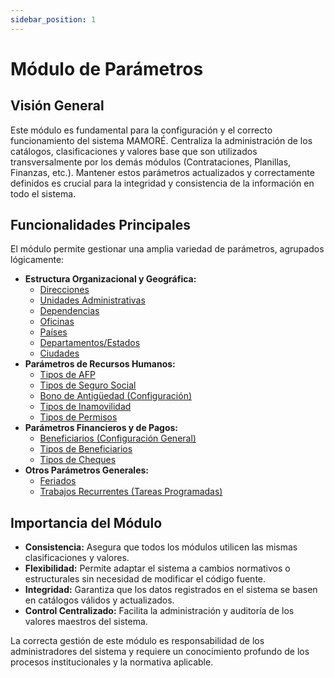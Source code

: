 ```yaml
---
sidebar_position: 1
---
```


# Módulo de Parámetros

## Visión General

Este módulo es fundamental para la configuración y el correcto funcionamiento del sistema MAMORÉ. Centraliza la administración de los catálogos, clasificaciones y valores base que son utilizados transversalmente por los demás módulos (Contrataciones, Planillas, Finanzas, etc.). Mantener estos parámetros actualizados y correctamente definidos es crucial para la integridad y consistencia de la información en todo el sistema.

## Funcionalidades Principales

El módulo permite gestionar una amplia variedad de parámetros, agrupados lógicamente:

-   **Estructura Organizacional y Geográfica:**
    -   [Direcciones](/docs/mamore/parametros/direcciones)
    -   [Unidades Administrativas](/docs/mamore/parametros/unidades-admin)
    -   [Dependencias](/docs/mamore/parametros/dependencias)
    -   [Oficinas](/docs/mamore/parametros/oficinas)
    -   [Países](/docs/mamore/parametros/paises)
    -   [Departamentos/Estados](/docs/mamore/parametros/departamentos-estados)
    -   [Ciudades](/docs/mamore/parametros/ciudades)
-   **Parámetros de Recursos Humanos:**
    -   [Tipos de AFP](/docs/mamore/parametros/tipos-afp)
    -   [Tipos de Seguro Social](/docs/mamore/parametros/tipos-seguro-social)
    -   [Bono de Antigüedad (Configuración)](/docs/mamore/parametros/bono-antiguedad)
    -   [Tipos de Inamovilidad](/docs/mamore/parametros/tipos-inamovilidad)
    -   [Tipos de Permisos](/docs/mamore/parametros/tipo-permisos)
-   **Parámetros Financieros y de Pagos:**
    -   [Beneficiarios (Configuración General)](/docs/mamore/parametros/beneficiarios)
    -   [Tipos de Beneficiarios](/docs/mamore/parametros/tipos-beneficiarios)
    -   [Tipos de Cheques](/docs/mamore/parametros/tipos-cheques)
-   **Otros Parámetros Generales:**
    -   [Feriados](/docs/mamore/parametros/feriados)
    -   [Trabajos Recurrentes (Tareas Programadas)](/docs/mamore/parametros/trabajos-recurrentes)

## Importancia del Módulo

-   **Consistencia:** Asegura que todos los módulos utilicen las mismas clasificaciones y valores.
-   **Flexibilidad:** Permite adaptar el sistema a cambios normativos o estructurales sin necesidad de modificar el código fuente.
-   **Integridad:** Garantiza que los datos registrados en el sistema se basen en catálogos válidos y actualizados.
-   **Control Centralizado:** Facilita la administración y auditoría de los valores maestros del sistema.

La correcta gestión de este módulo es responsabilidad de los administradores del sistema y requiere un conocimiento profundo de los procesos institucionales y la normativa aplicable.
